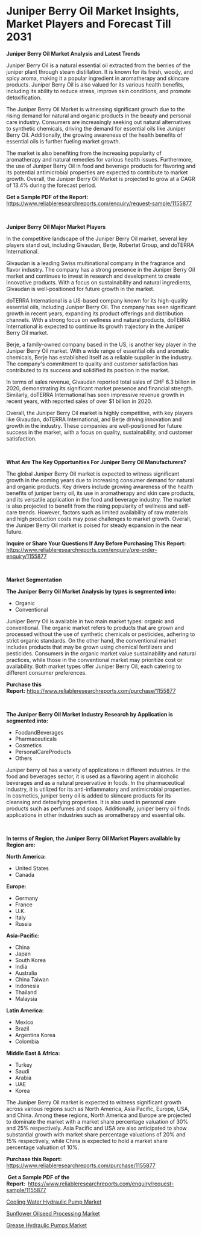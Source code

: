 <p><h1>Juniper Berry Oil Market Insights, Market Players and Forecast Till 2031</h1></p><p><strong>Juniper Berry Oil Market Analysis and Latest Trends</strong></p>
<p><p>Juniper Berry Oil is a natural essential oil extracted from the berries of the juniper plant through steam distillation. It is known for its fresh, woody, and spicy aroma, making it a popular ingredient in aromatherapy and skincare products. Juniper Berry Oil is also valued for its various health benefits, including its ability to reduce stress, improve skin conditions, and promote detoxification.</p><p>The Juniper Berry Oil Market is witnessing significant growth due to the rising demand for natural and organic products in the beauty and personal care industry. Consumers are increasingly seeking out natural alternatives to synthetic chemicals, driving the demand for essential oils like Juniper Berry Oil. Additionally, the growing awareness of the health benefits of essential oils is further fueling market growth.</p><p>The market is also benefiting from the increasing popularity of aromatherapy and natural remedies for various health issues. Furthermore, the use of Juniper Berry Oil in food and beverage products for flavoring and its potential antimicrobial properties are expected to contribute to market growth. Overall, the Juniper Berry Oil Market is projected to grow at a CAGR of 13.4% during the forecast period.</p></p>
<p><strong>Get a Sample PDF of the Report:&nbsp;</strong> <a href="https://www.reliableresearchreports.com/enquiry/request-sample/1155877">https://www.reliableresearchreports.com/enquiry/request-sample/1155877</a></p>
<p>&nbsp;</p>
<p><strong>Juniper Berry Oil Major Market Players</strong></p>
<p><p>In the competitive landscape of the Juniper Berry Oil market, several key players stand out, including Givaudan, Berje, Robertet Group, and doTERRA International. </p><p>Givaudan is a leading Swiss multinational company in the fragrance and flavor industry. The company has a strong presence in the Juniper Berry Oil market and continues to invest in research and development to create innovative products. With a focus on sustainability and natural ingredients, Givaudan is well-positioned for future growth in the market.</p><p>doTERRA International is a US-based company known for its high-quality essential oils, including Juniper Berry Oil. The company has seen significant growth in recent years, expanding its product offerings and distribution channels. With a strong focus on wellness and natural products, doTERRA International is expected to continue its growth trajectory in the Juniper Berry Oil market.</p><p>Berje, a family-owned company based in the US, is another key player in the Juniper Berry Oil market. With a wide range of essential oils and aromatic chemicals, Berje has established itself as a reliable supplier in the industry. The company's commitment to quality and customer satisfaction has contributed to its success and solidified its position in the market.</p><p>In terms of sales revenue, Givaudan reported total sales of CHF 6.3 billion in 2020, demonstrating its significant market presence and financial strength. Similarly, doTERRA International has seen impressive revenue growth in recent years, with reported sales of over $1 billion in 2020.</p><p>Overall, the Juniper Berry Oil market is highly competitive, with key players like Givaudan, doTERRA International, and Berje driving innovation and growth in the industry. These companies are well-positioned for future success in the market, with a focus on quality, sustainability, and customer satisfaction.</p></p>
<p>&nbsp;</p>
<p><strong>What Are The Key Opportunities For Juniper Berry Oil Manufacturers?</strong></p>
<p><p>The global Juniper Berry Oil market is expected to witness significant growth in the coming years due to increasing consumer demand for natural and organic products. Key drivers include growing awareness of the health benefits of juniper berry oil, its use in aromatherapy and skin care products, and its versatile application in the food and beverage industry. The market is also projected to benefit from the rising popularity of wellness and self-care trends. However, factors such as limited availability of raw materials and high production costs may pose challenges to market growth. Overall, the Juniper Berry Oil market is poised for steady expansion in the near future.</p></p>
<p><strong>Inquire or Share Your Questions If Any Before Purchasing This Report:</strong> <a href="https://www.reliableresearchreports.com/enquiry/pre-order-enquiry/1155877">https://www.reliableresearchreports.com/enquiry/pre-order-enquiry/1155877</a></p>
<p>&nbsp;</p>
<p><strong>Market Segmentation</strong></p>
<p><strong>The Juniper Berry Oil Market Analysis by types is segmented into:</strong></p>
<p><ul><li>Organic</li><li>Conventional</li></ul></p>
<p><p>Juniper Berry Oil is available in two main market types: organic and conventional. The organic market refers to products that are grown and processed without the use of synthetic chemicals or pesticides, adhering to strict organic standards. On the other hand, the conventional market includes products that may be grown using chemical fertilizers and pesticides. Consumers in the organic market value sustainability and natural practices, while those in the conventional market may prioritize cost or availability. Both market types offer Juniper Berry Oil, each catering to different consumer preferences.</p></p>
<p><strong>Purchase this Report:&nbsp;</strong><a href="https://www.reliableresearchreports.com/purchase/1155877">https://www.reliableresearchreports.com/purchase/1155877</a></p>
<p>&nbsp;</p>
<p><strong>The Juniper Berry Oil Market Industry Research by Application is segmented into:</strong></p>
<p><ul><li>FoodandBeverages</li><li>Pharmaceuticals</li><li>Cosmetics</li><li>PersonalCareProducts</li><li>Others</li></ul></p>
<p><p>Juniper berry oil has a variety of applications in different industries. In the food and beverages sector, it is used as a flavoring agent in alcoholic beverages and as a natural preservative in foods. In the pharmaceutical industry, it is utilized for its anti-inflammatory and antimicrobial properties. In cosmetics, juniper berry oil is added to skincare products for its cleansing and detoxifying properties. It is also used in personal care products such as perfumes and soaps. Additionally, juniper berry oil finds applications in other industries such as aromatherapy and essential oils.</p></p>
<p>&nbsp;</p>
<p><strong>In terms of Region, the Juniper Berry Oil Market Players available by Region are:</strong></p>
<p>
    <p> <strong> North America: </strong>
        <ul>
            <li>United States</li>
            <li>Canada</li>
        </ul>
        </p> 
    <p> <strong> Europe: </strong>
        <ul>
            <li>Germany</li>
            <li>France</li>
            <li>U.K.</li>
            <li>Italy</li>
            <li>Russia</li>
        </ul>
        </p> 
    <p> <strong> Asia-Pacific: </strong>
        <ul>
            <li>China</li>
            <li>Japan</li>
            <li>South Korea</li>
            <li>India</li>
            <li>Australia</li>
            <li>China Taiwan</li>
            <li>Indonesia</li>
            <li>Thailand</li>
            <li>Malaysia</li>
        </ul>
        </p> 
    <p> <strong> Latin America: </strong>
        <ul>
            <li>Mexico</li>
            <li>Brazil</li>
            <li>Argentina Korea</li>
            <li>Colombia</li>
        </ul>
        </p> 
    <p> <strong> Middle East & Africa: </strong>
        <ul>
            <li>Turkey</li>
            <li>Saudi</li>
            <li>Arabia</li>
            <li>UAE</li>
            <li>Korea</li>
        </ul>
    </p>
    </p>
<p><p>The Juniper Berry Oil market is expected to witness significant growth across various regions such as North America, Asia Pacific, Europe, USA, and China. Among these regions, North America and Europe are projected to dominate the market with a market share percentage valuation of 30% and 25% respectively. Asia Pacific and USA are also anticipated to show substantial growth with market share percentage valuations of 20% and 15% respectively, while China is expected to hold a market share percentage valuation of 10%.</p></p>
<p><strong>Purchase this Report: </strong><a href="https://www.reliableresearchreports.com/purchase/1155877">https://www.reliableresearchreports.com/purchase/1155877</a></p>
<p>&nbsp;<strong>Get a Sample PDF of the Report:&nbsp;&nbsp;</strong><a href="https://www.reliableresearchreports.com/enquiry/request-sample/1155877">https://www.reliableresearchreports.com/enquiry/request-sample/1155877</a></p>
<p><strong></strong></p>
<p><p><a href="https://view.publitas.com/reportprime-1/cooling-water-hydraulic-pump-market-with-the-goal-of-estimating-the-market-size-and-future-growth-potential-of-various-market-segments-based-on-component-applications-end-user-and-region/">Cooling Water Hydraulic Pump Market</a></p><p><a href="https://view.publitas.com/reportprime-1/sunflower-oilseed-processing-market-size-reflecting-a-forecast-till-2030-market-by-type-by-application-and-by-geography/">Sunflower Oilseed Processing Market</a></p><p><a href="https://view.publitas.com/reportprime-1/grease-hydraulic-pumps-market-size-share-trends-analysis-report-by-application-regional-outlook-competitive-strategies-and-segment-forecasts-2023-2030/">Grease Hydraulic Pumps Market</a></p></p>
